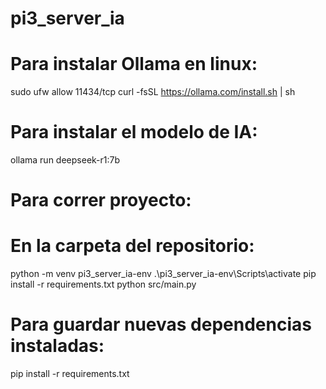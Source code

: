 # pi3_server_ia

# Para instalar Ollama en linux:

sudo ufw allow 11434/tcp
curl -fsSL https://ollama.com/install.sh | sh

# Para instalar el modelo de IA:

ollama run deepseek-r1:7b

# Para correr proyecto:
# En la carpeta del repositorio:

python -m venv pi3_server_ia-env
.\pi3_server_ia-env\Scripts\activate
pip install -r requirements.txt
python src/main.py

# Para guardar nuevas dependencias instaladas:

pip install -r requirements.txt